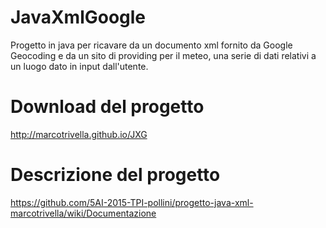 # JavaXmlGoogle
Progetto in java per ricavare da un documento xml fornito da Google Geocoding e da un sito di providing per il meteo, una serie di dati relativi a un luogo dato in input dall'utente.

# Download del progetto
http://marcotrivella.github.io/JXG

# Descrizione del progetto
https://github.com/5AI-2015-TPI-pollini/progetto-java-xml-marcotrivella/wiki/Documentazione
